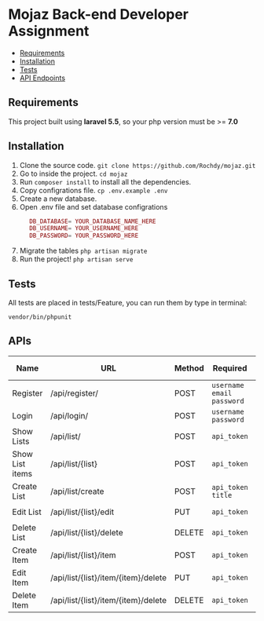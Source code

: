 # Mojaz Back-end Developer Assignment

* [Requirements](#requirements)
* [Installation](#installation)
* [Tests](#tests)
* [API Endpoints](#apis)

## Requirements
This project built using **laravel 5.5**, so your php version must be >= **7.0**

## Installation
1. Clone the source code. `git clone https://github.com/Rochdy/mojaz.git`
2. Go to inside the project. `cd mojaz`
3. Run `composer install` to install all the dependencies.
4. Copy configrations file. `cp .env.example .env`
5. Create a new database.
6. Open .env file and set database configrations
```php
      DB_DATABASE= YOUR_DATABASE_NAME_HERE
      DB_USERNAME= YOUR_USERNAME_HERE
      DB_PASSWORD= YOUR_PASSWORD_HERE
```
7. Migrate the tables `php artisan migrate`
8. Run the project! `php artisan serve`

## Tests
All tests are placed in tests/Feature, you can run them by type in terminal:
```shell
vendor/bin/phpunit
```

## APIs
| Name | URL| Method | Required | Success Response |
|------|----|--------|----------|----------|
| Register | /api/register/ | POST | `username` `email` `password`| `code: 201` `user`|
| Login | /api/login/ | POST | `username` `password`| `code: 200` `user`|
| Show Lists | /api/list/ | POST | `api_token`| `lists[]` |
| Show List items | /api/list/{list} | POST | `api_token`| `items[]` |
| Create List | /api/list/create | POST | `api_token` `title`| `code: 201` `list` |
| Edit List | /api/list/{list}/edit | PUT | `api_token`| `code: 200` `list` |
| Delete List | /api/list/{list}/delete | DELETE | `api_token`| `code: 204`|
| Create Item | /api/list/{list}/item | POST | `api_token`| `code: 201` `list` |
| Edit Item | /api/list/{list}/item/{item}/delete | PUT | `api_token`| `code: 200` `list` |
| Delete Item | /api/list/{list}/item/{item}/delete | DELETE | `api_token`| `code: 204` |
